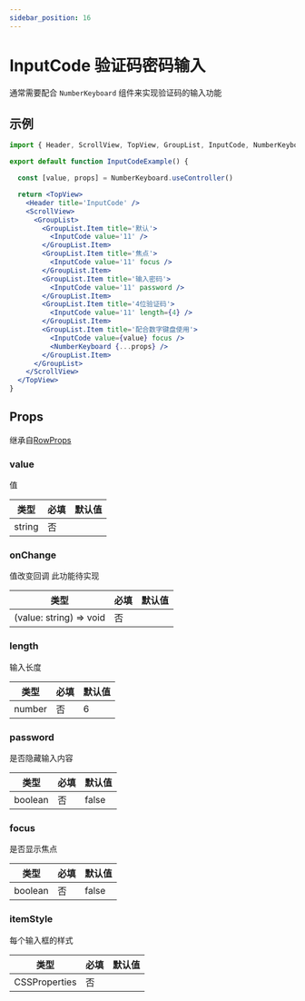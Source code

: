 ```yaml
---
sidebar_position: 16
---
```


# InputCode 验证码密码输入

通常需要配合 `NumberKeyboard` 组件来实现验证码的输入功能

## 示例

```jsx
import { Header, ScrollView, TopView, GroupList, InputCode, NumberKeyboard } from '@/duxuiExample'

export default function InputCodeExample() {

  const [value, props] = NumberKeyboard.useController()

  return <TopView>
    <Header title='InputCode' />
    <ScrollView>
      <GroupList>
        <GroupList.Item title='默认'>
          <InputCode value='11' />
        </GroupList.Item>
        <GroupList.Item title='焦点'>
          <InputCode value='11' focus />
        </GroupList.Item>
        <GroupList.Item title='输入密码'>
          <InputCode value='11' password />
        </GroupList.Item>
        <GroupList.Item title='4位验证码'>
          <InputCode value='11' length={4} />
        </GroupList.Item>
        <GroupList.Item title='配合数字键盘使用'>
          <InputCode value={value} focus />
          <NumberKeyboard {...props} />
        </GroupList.Item>
      </GroupList>
    </ScrollView>
  </TopView>
}
```

## Props

继承自[RowProps](../layout/Row#props)

### value

值

| 类型 | 必填 | 默认值 |
| ---- | -------- | ------- |
| string | 否 |  |

### onChange

值改变回调 此功能待实现

| 类型 | 必填 | 默认值 |
| ---- | -------- | ------- |
| (value: string) => void | 否 |  |

### length

输入长度

| 类型 | 必填 | 默认值 |
| ---- | -------- | ------- |
| number | 否 | 6 |

### password

是否隐藏输入内容

| 类型 | 必填 | 默认值 |
| ---- | -------- | ------- |
| boolean | 否 | false |

### focus

是否显示焦点

| 类型 | 必填 | 默认值 |
| ---- | -------- | ------- |
| boolean | 否 | false |

### itemStyle

每个输入框的样式

| 类型 | 必填 | 默认值 |
| ---- | -------- | ------- |
| CSSProperties | 否 |  |